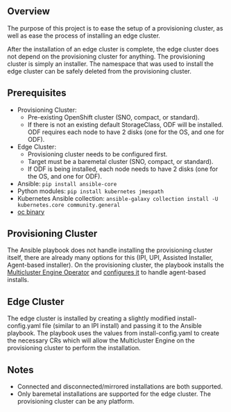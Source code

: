 ## Overview
The purpose of this project is to ease the setup of a provisioning cluster, as well as ease the process of installing an edge cluster.

After the installation of an edge cluster is complete, the edge cluster does not depend on the provisioning cluster for anything. The provisioning cluster is simply an installer. The namespace that was used to install the edge cluster can be safely deleted from the provisioning cluster.

## Prerequisites
* Provisioning Cluster:
  * Pre-existing OpenShift cluster (SNO, compact, or standard).
  * If there is not an existing default StorageClass, ODF will be installed. ODF requires each node to have 2 disks (one for the OS, and one for ODF).
* Edge Cluster:
  * Provisioning cluster needs to be configured first.
  * Target must be a baremetal cluster (SNO, compact, or standard).
  * If ODF is being installed, each node needs to have 2 disks (one for the OS, and one for ODF).
* Ansible: ```pip install ansible-core```
* Python modules: ```pip install kubernetes jmespath```
* Kubernetes Ansible collection: ```ansible-galaxy collection install -U kubernetes.core community.general```
* [oc binary](https://mirror.openshift.com/pub/openshift-v4/clients/ocp/stable/openshift-client-linux.tar.gz)

## Provisioning Cluster
The Ansible playbook does not handle installing the provisioning cluster itself, there are already many options for this (IPI, UPI, Assisted Installer, Agent-based installer). On the provisioning cluster, the playbook installs the [Multicluster Engine Operator](https://access.redhat.com/documentation/en-us/red_hat_advanced_cluster_management_for_kubernetes/2.6/html-single/multicluster_engine/index) and [configures it](https://github.com/openshift/assisted-service/tree/master/docs/hive-integration) to handle agent-based installs.

## Edge Cluster
The edge cluster is installed by creating a slightly modified install-config.yaml file (similar to an IPI install) and passing it to the Ansible playbook. The playbook uses the values from install-config.yaml to create the necessary CRs which will allow the Multicluster Engine on the provisioning cluster to perform the installation.

## Notes
* Connected and disconnected/mirrored installations are both supported.
* Only baremetal installations are supported for the edge cluster. The provisioning cluster can be any platform.
